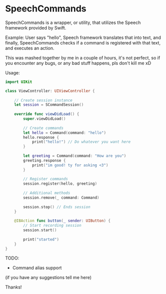 # SpeechCommands

SpeechCommands is a wrapper, or utility, that utilizes the Speech framework provided by Swift.

Example: User says "hello", Speech framework translates that into text, and finally, SpeechCommands checks if a command is registered with that text, and executes an action.

This was mashed together by me in a couple of hours, it's not perfect, so if you encounter any bugs, or any bad stuff happens, pls don't kill me xD

Usage:
```Swift
import UIKit

class ViewController: UIViewController {
    
    // Create session instance
    let session = SCommandSession()
    
    override func viewDidLoad() {
        super.viewDidLoad()
        
        // Create commands
        let hello = Command(command: "hello")
        hello.response {
            print("hello!") // Do whatever you want here
        }
        
        let greeting = Command(command: "How are you")
        greeting.response {
            print("im good! ty for asking <3")
        }
        
        // Register commands
        session.register(hello, greeting)
        
        // Additional methods
        session.remove(_ command: Command)
       
        session.stop() // Ends session
    }
    
    @IBAction func button(_ sender: UIButton) {
        // Start recording session
        session.start()
        
        print("started")
    }
}
```

TODO:
- Command alias support

(if you have any suggestions tell me here)

Thanks!
